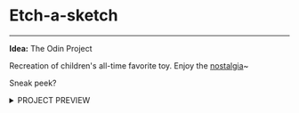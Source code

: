 # Etch-a-sketch
---

**Idea:** The Odin Project

Recreation of children's all-time favorite toy. Enjoy the [nostalgia](https://hoangv954.github.io/etch-a-sketch/)~

Sneak peek? <details><summary>PROJECT PREVIEW</summary> 
#### ***TO INFINITY AND BEYOND*** :rocket:</details>
